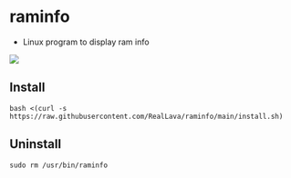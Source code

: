 # raminfo
- Linux program to display ram info

<img src="https://raw.githubusercontent.com/RealLava/raminfo/main/preview.png">

## Install

`bash <(curl -s https://raw.githubusercontent.com/RealLava/raminfo/main/install.sh)`

## Uninstall

`sudo rm /usr/bin/raminfo`
